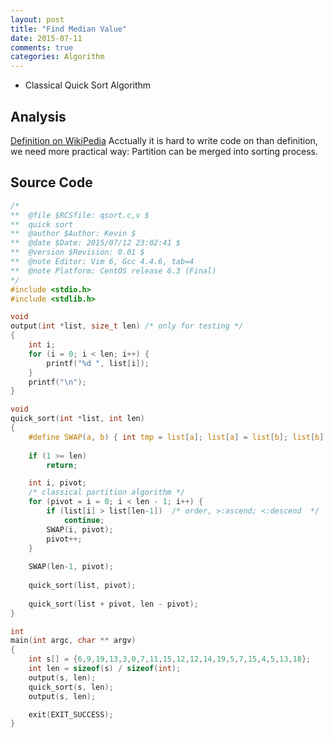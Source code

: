 ```yaml
---
layout: post
title: "Find Median Value"
date: 2015-07-11
comments: true
categories: Algorithm
---
```


* Classical Quick Sort Algorithm<br>

Analysis
--------
[Definition on WikiPedia](https://en.wikipedia.org/wiki/Quicksort)
Acctually it is hard to write code on than definition, we need more practical way: Partition can be merged into sorting process.


Source Code
--------
```c
/*
**  @file $RCSfile: qsort.c,v $
**  quick sort
**  @author $Author: Kevin $
**  @date $Date: 2015/07/12 23:02:41 $
**  @version $Revision: 0.01 $
**  @note Editor: Vim 6, Gcc 4.4.6, tab=4
**  @note Platform: CentOS release 6.3 (Final)
*/
#include <stdio.h>
#include <stdlib.h>

void 
output(int *list, size_t len) /* only for testing */
{
    int i;
    for (i = 0; i < len; i++) {
        printf("%d ", list[i]);
    }
    printf("\n");
}

void
quick_sort(int *list, int len)
{
    #define SWAP(a, b) { int tmp = list[a]; list[a] = list[b]; list[b] = tmp; }
    
    if (1 >= len)
        return;

    int i, pivot;
    /* classical partition algorithm */
    for (pivot = i = 0; i < len - 1; i++) {
        if (list[i] > list[len-1])  /* order, >:ascend; <:descend  */
            continue;
        SWAP(i, pivot);
        pivot++;
    }
    
    SWAP(len-1, pivot);
    
    quick_sort(list, pivot);
    
    quick_sort(list + pivot, len - pivot);
}

int 
main(int argc, char ** argv) 
{
    int s[] = {6,9,19,13,3,0,7,11,15,12,12,14,19,5,7,15,4,5,13,18};
    int len = sizeof(s) / sizeof(int);
    output(s, len);
    quick_sort(s, len);
    output(s, len);

    exit(EXIT_SUCCESS);
}


```

